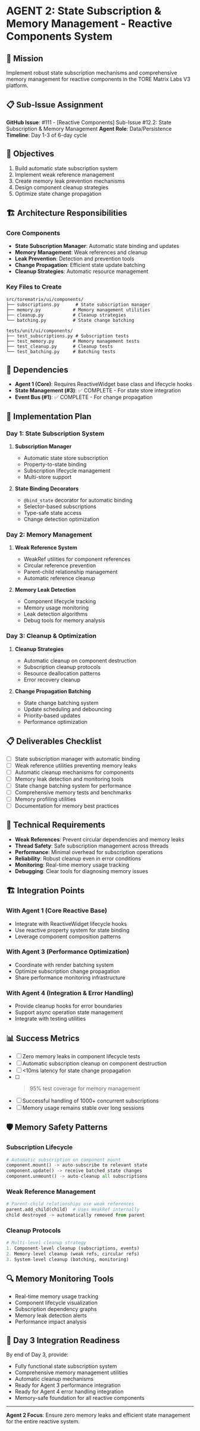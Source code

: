 # AGENT 2: State Subscription & Memory Management - Reactive Components System

## 🎯 Mission
Implement robust state subscription mechanisms and comprehensive memory management for reactive components in the TORE Matrix Labs V3 platform.

## 📋 Sub-Issue Assignment
**GitHub Issue**: #111 - [Reactive Components] Sub-Issue #12.2: State Subscription & Memory Management
**Agent Role**: Data/Persistence
**Timeline**: Day 1-3 of 6-day cycle

## 🎯 Objectives
1. Build automatic state subscription system
2. Implement weak reference management
3. Create memory leak prevention mechanisms
4. Design component cleanup strategies
5. Optimize state change propagation

## 🏗️ Architecture Responsibilities

### Core Components
- **State Subscription Manager**: Automatic state binding and updates
- **Memory Management**: Weak references and cleanup
- **Leak Prevention**: Detection and prevention tools
- **Change Propagation**: Efficient state update batching
- **Cleanup Strategies**: Automatic resource management

### Key Files to Create
```
src/torematrix/ui/components/
├── subscriptions.py      # State subscription manager
├── memory.py            # Memory management utilities
├── cleanup.py           # Cleanup strategies
└── batching.py          # State change batching

tests/unit/ui/components/
├── test_subscriptions.py # Subscription tests
├── test_memory.py       # Memory management tests
├── test_cleanup.py      # Cleanup tests
└── test_batching.py     # Batching tests
```

## 🔗 Dependencies
- **Agent 1 (Core)**: Requires ReactiveWidget base class and lifecycle hooks
- **State Management (#3)**: ✅ COMPLETE - For state store integration
- **Event Bus (#1)**: ✅ COMPLETE - For change propagation

## 🚀 Implementation Plan

### Day 1: State Subscription System
1. **Subscription Manager**
   - Automatic state store subscription
   - Property-to-state binding
   - Subscription lifecycle management
   - Multi-store support

2. **State Binding Decorators**
   - `@bind_state` decorator for automatic binding
   - Selector-based subscriptions
   - Type-safe state access
   - Change detection optimization

### Day 2: Memory Management
1. **Weak Reference System**
   - WeakRef utilities for component references
   - Circular reference prevention
   - Parent-child relationship management
   - Automatic reference cleanup

2. **Memory Leak Detection**
   - Component lifecycle tracking
   - Memory usage monitoring
   - Leak detection algorithms
   - Debug tools for memory analysis

### Day 3: Cleanup & Optimization
1. **Cleanup Strategies**
   - Automatic cleanup on component destruction
   - Subscription cleanup protocols
   - Resource deallocation patterns
   - Error recovery cleanup

2. **Change Propagation Batching**
   - State change batching system
   - Update scheduling and debouncing
   - Priority-based updates
   - Performance optimization

## 📋 Deliverables Checklist
- [ ] State subscription manager with automatic binding
- [ ] Weak reference utilities preventing memory leaks
- [ ] Automatic cleanup mechanisms for components
- [ ] Memory leak detection and monitoring tools
- [ ] State change batching system for performance
- [ ] Comprehensive memory tests and benchmarks
- [ ] Memory profiling utilities
- [ ] Documentation for memory best practices

## 🔧 Technical Requirements
- **Weak References**: Prevent circular dependencies and memory leaks
- **Thread Safety**: Safe subscription management across threads
- **Performance**: Minimal overhead for subscription operations
- **Reliability**: Robust cleanup even in error conditions
- **Monitoring**: Real-time memory usage tracking
- **Debugging**: Clear tools for diagnosing memory issues

## 🏗️ Integration Points

### With Agent 1 (Core Reactive Base)
- Integrate with ReactiveWidget lifecycle hooks
- Use reactive property system for state binding
- Leverage component composition patterns

### With Agent 3 (Performance Optimization)
- Coordinate with render batching system
- Optimize subscription change propagation
- Share performance monitoring infrastructure

### With Agent 4 (Integration & Error Handling)
- Provide cleanup hooks for error boundaries
- Support async operation state management
- Integrate with testing utilities

## 📊 Success Metrics
- [ ] Zero memory leaks in component lifecycle tests
- [ ] Automatic subscription cleanup on component destruction
- [ ] <10ms latency for state change propagation
- [ ] >95% test coverage for memory management
- [ ] Successful handling of 1000+ concurrent subscriptions
- [ ] Memory usage remains stable over long sessions

## 🛡️ Memory Safety Patterns

### Subscription Lifecycle
```python
# Automatic subscription on component mount
component.mount() -> auto-subscribe to relevant state
component.update() -> receive batched state changes
component.unmount() -> auto-cleanup all subscriptions
```

### Weak Reference Management
```python
# Parent-child relationships use weak references
parent.add_child(child)  # Uses WeakRef internally
child destroyed -> automatically removed from parent
```

### Cleanup Protocols
```python
# Multi-level cleanup strategy
1. Component-level cleanup (subscriptions, events)
2. Memory-level cleanup (weak refs, circular refs)
3. System-level cleanup (batching, monitoring)
```

## 🔍 Memory Monitoring Tools
- Real-time memory usage tracking
- Component lifecycle visualization
- Subscription dependency graphs
- Memory leak detection alerts
- Performance impact analysis

## 🎯 Day 3 Integration Readiness
By end of Day 3, provide:
- Fully functional state subscription system
- Comprehensive memory management utilities
- Automatic cleanup mechanisms
- Ready for Agent 3 performance integration
- Ready for Agent 4 error handling integration
- Memory-safe foundation for all reactive components

---
**Agent 2 Focus**: Ensure zero memory leaks and efficient state management for the entire reactive system.